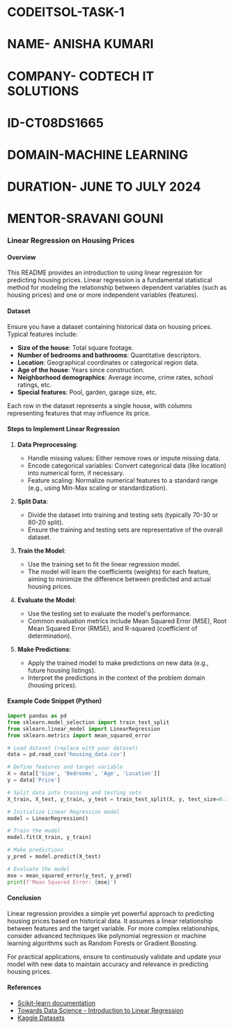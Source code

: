 # CODEITSOL-TASK-1
# NAME- ANISHA KUMARI
# COMPANY- CODTECH IT SOLUTIONS
# ID-CT08DS1665
# DOMAIN-MACHINE LEARNING
# DURATION- JUNE TO JULY 2024
# MENTOR-SRAVANI GOUNI

### Linear Regression on Housing Prices

#### Overview

This README provides an introduction to using linear regression for predicting housing prices. Linear regression is a fundamental statistical method for modeling the relationship between dependent variables (such as housing prices) and one or more independent variables (features).

#### Dataset

Ensure you have a dataset containing historical data on housing prices. Typical features include:

- **Size of the house**: Total square footage.
- **Number of bedrooms and bathrooms**: Quantitative descriptors.
- **Location**: Geographical coordinates or categorical region data.
- **Age of the house**: Years since construction.
- **Neighborhood demographics**: Average income, crime rates, school ratings, etc.
- **Special features**: Pool, garden, garage size, etc.

Each row in the dataset represents a single house, with columns representing features that may influence its price.

#### Steps to Implement Linear Regression

1. **Data Preprocessing**:
   - Handle missing values: Either remove rows or impute missing data.
   - Encode categorical variables: Convert categorical data (like location) into numerical form, if necessary.
   - Feature scaling: Normalize numerical features to a standard range (e.g., using Min-Max scaling or standardization).

2. **Split Data**:
   - Divide the dataset into training and testing sets (typically 70-30 or 80-20 split).
   - Ensure the training and testing sets are representative of the overall dataset.

3. **Train the Model**:
   - Use the training set to fit the linear regression model.
   - The model will learn the coefficients (weights) for each feature, aiming to minimize the difference between predicted and actual housing prices.

4. **Evaluate the Model**:
   - Use the testing set to evaluate the model's performance.
   - Common evaluation metrics include Mean Squared Error (MSE), Root Mean Squared Error (RMSE), and R-squared (coefficient of determination).

5. **Make Predictions**:
   - Apply the trained model to make predictions on new data (e.g., future housing listings).
   - Interpret the predictions in the context of the problem domain (housing prices).

#### Example Code Snippet (Python)

```python
import pandas as pd
from sklearn.model_selection import train_test_split
from sklearn.linear_model import LinearRegression
from sklearn.metrics import mean_squared_error

# Load dataset (replace with your dataset)
data = pd.read_csv('housing_data.csv')

# Define features and target variable
X = data[['Size', 'Bedrooms', 'Age', 'Location']]
y = data['Price']

# Split data into training and testing sets
X_train, X_test, y_train, y_test = train_test_split(X, y, test_size=0.3, random_state=0)

# Initialize Linear Regression model
model = LinearRegression()

# Train the model
model.fit(X_train, y_train)

# Make predictions
y_pred = model.predict(X_test)

# Evaluate the model
mse = mean_squared_error(y_test, y_pred)
print(f'Mean Squared Error: {mse}')
```

#### Conclusion

Linear regression provides a simple yet powerful approach to predicting housing prices based on historical data. It assumes a linear relationship between features and the target variable. For more complex relationships, consider advanced techniques like polynomial regression or machine learning algorithms such as Random Forests or Gradient Boosting.

For practical applications, ensure to continuously validate and update your model with new data to maintain accuracy and relevance in predicting housing prices.

#### References

- [Scikit-learn documentation](https://scikit-learn.org/stable/documentation.html)
- [Towards Data Science - Introduction to Linear Regression](https://towardsdatascience.com/introduction-to-linear-regression-in-python-c12a072bedf0)
- [Kaggle Datasets](https://www.kaggle.com/datasets)
